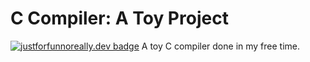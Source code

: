 # C Compiler: A Toy Project
[![justforfunnoreally.dev badge](https://img.shields.io/badge/justforfunnoreally-dev-9ff)](https://justforfunnoreally.dev)
A toy C compiler done in my free time.
